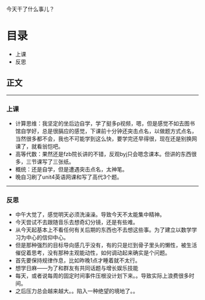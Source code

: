 今天干了什么事儿？

# 目录
- 上课
- 反思
## 正文

---

### 上课
- 计算思维：我坚定的坐后边自学，学了挺多p视频，嗯，但是感觉不如去图书馆自学好，总是很膈应的感觉，下课前十分钟还突击点名，以做题方式点名，当然很多都不会，我也不可能学到这么快，要学完还早得很，现在还是别换网课了，就看翁恺吧。
- 高等代数：果然还是fzb院长讲的不错，反观byj只会嗯念课本。但讲的东西很多，三节课写了三张纸。
- 概统：还是自学，但是遭遇突击点名，太神笔。
- 晚自习刷了unit4英语网课和写了高代3个题。

---

### 反思
- 中午大觉了，感觉明天必须洗澡澡。导致今天不太能集中精神。
- 今天尝试不去跟随音乐去想奇幻分镜，还是有些难。
- 从今天起基本上不看任何有关后期的东西也不去想这些事。为了建立以数学学习为中心的信仰中心。
- 但是那种强烈的目标导向感几乎没有，有的只是烂到骨子里头的懒性，被生活催促着思考，没有那种主观能动性，如何调动起来确实是个问题。
- 首先要保持规律作息，比如昨晚1点才睡着就不太行。
- 想学日麻——为了和群友有共同话题与增长娱乐技能
- 每天，或者说每周的固定时间事件压根没计划下来。。导致实际上浪费很多时间。
- 之后压力总会越来越大。。陷入一种绝望的境地了。。